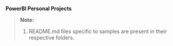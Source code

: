**PowerBI Personal Projects**

> **Note:**
> 1. README.md files specific to samples are present in their respective folders.
